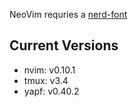 NeoVim requries a [nerd-font](https://github.com/ryanoasis/nerd-fonts/tree/master/patched-fonts/Hack/Regular)

## Current Versions
+ nvim: v0.10.1
+ tmux: v3.4
+ yapf: v0.40.2

